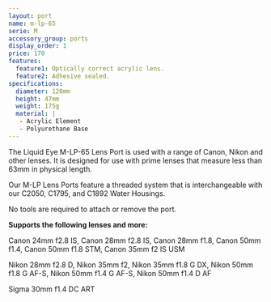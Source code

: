 ```yaml
---
layout: port
name: m-lp-65
serie: M
accessory_group: ports
display_order: 1
price: 170
features:
  feature1: Optically correct acrylic lens.
  feature2: Adhesive sealed.
specifications:
  diameter: 120mm
  height: 47mm
  weight: 175g
  material: |
   - Acrylic Element
   - Polyurethane Base
---
```

The Liquid Eye M-LP-65 Lens Port is used with a range of Canon, Nikon and other lenses. It is designed for use with prime lenses that measure less than 63mm in physical length.

Our M-LP Lens Ports feature a threaded system that is interchangeable with our C2050, C1795, and C1892 Water Housings.

No tools are required to attach or remove the port.

**Supports the following lenses and more:**

Canon	24mm f2.8 IS, Canon 28mm f2.8 IS, Canon 28mm f1.8, Canon 50mm f1.4, Canon 50mm f1.8 STM, Canon	35mm f2 IS USM

Nikon	28mm f2.8 D, Nikon 35mm f2, Nikon	35mm f1.8 G DX, Nikon	50mm f1.8 G AF-S, Nikon 50mm f1.4 G AF-S, Nikon	50mm f1.4 D AF

Sigma	30mm f1.4 DC ART
